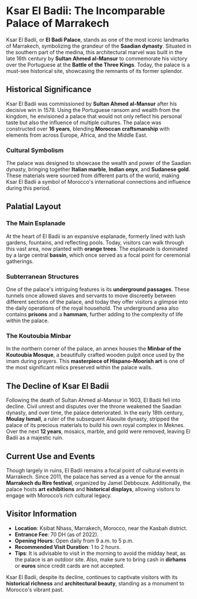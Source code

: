 # Ksar El Badii: The Incomparable Palace of Marrakech

Ksar El Badii, or **El Badi Palace**, stands as one of the most iconic landmarks of Marrakech, symbolizing the grandeur of the **Saadian dynasty**. Situated in the southern part of the medina, this architectural marvel was built in the late 16th century by **Sultan Ahmed al-Mansur** to commemorate his victory over the Portuguese at the **Battle of the Three Kings**. Today, the palace is a must-see historical site, showcasing the remnants of its former splendor.

## **Historical Significance**

Ksar El Badii was commissioned by **Sultan Ahmed al-Mansur** after his decisive win in 1578. Using the Portuguese ransom and wealth from the kingdom, he envisioned a palace that would not only reflect his personal taste but also the influence of multiple cultures. The palace was constructed over **16 years**, blending **Moroccan craftsmanship** with elements from across Europe, Africa, and the Middle East.

### **Cultural Symbolism**
The palace was designed to showcase the wealth and power of the Saadian dynasty, bringing together **Italian marble**, **Indian onyx**, and **Sudanese gold**. These materials were sourced from different parts of the world, making Ksar El Badii a symbol of Morocco's international connections and influence during this period.

## **Palatial Layout**

### **The Main Esplanade**
At the heart of El Badii is an expansive esplanade, formerly lined with lush gardens, fountains, and reflecting pools. Today, visitors can walk through this vast area, now planted with **orange trees**. The esplanade is dominated by a large central **bassin**, which once served as a focal point for ceremonial gatherings.

### **Subterranean Structures**
One of the palace's intriguing features is its **underground passages**. These tunnels once allowed slaves and servants to move discreetly between different sections of the palace, and today they offer visitors a glimpse into the daily operations of the royal household. The underground area also contains **prisons** and a **hammam**, further adding to the complexity of life within the palace.

### **The Koutoubia Minbar**
In the northern corner of the palace, an annex houses the **Minbar of the Koutoubia Mosque**, a beautifully crafted wooden pulpit once used by the imam during prayers. This **masterpiece of Hispano-Moorish art** is one of the most significant relics preserved within the palace walls.

## **The Decline of Ksar El Badii**

Following the death of Sultan Ahmed al-Mansur in 1603, El Badii fell into decline. Civil unrest and disputes over the throne weakened the Saadian dynasty, and over time, the palace deteriorated. In the early 18th century, **Moulay Ismail**, a ruler of the subsequent Alaouite dynasty, stripped the palace of its precious materials to build his own royal complex in Meknes. Over the next **12 years**, mosaics, marble, and gold were removed, leaving El Badii as a majestic ruin.

## **Current Use and Events**

Though largely in ruins, El Badii remains a focal point of cultural events in Marrakech. Since 2011, the palace has served as a venue for the annual **Marrakech du Rire festival**, organized by Jamel Debbouze. Additionally, the palace hosts **art exhibitions** and **historical displays**, allowing visitors to engage with Morocco’s rich cultural legacy.

## **Visitor Information**

- **Location**: Ksibat Nhass, Marrakech, Morocco, near the Kasbah district.
- **Entrance Fee**: 70 DH (as of 2022).
- **Opening Hours**: Open daily from 9 a.m. to 5 p.m.
- **Recommended Visit Duration**: 1 to 2 hours.
- **Tips**: It is advisable to visit in the morning to avoid the midday heat, as the palace is an outdoor site. Also, make sure to bring cash in **dirhams** or **euros** since credit cards are not accepted.

Ksar El Badii, despite its decline, continues to captivate visitors with its **historical richness** and **architectural beauty**, standing as a monument to Morocco's vibrant past.
